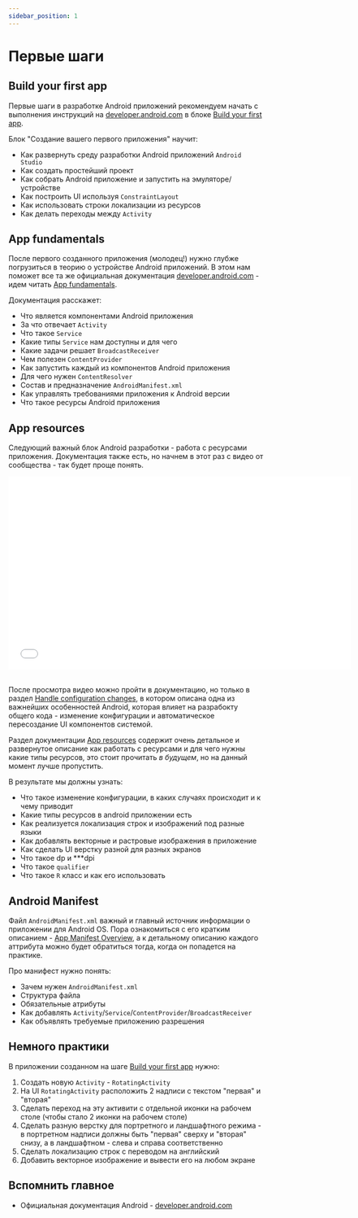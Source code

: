 ```yaml
---
sidebar_position: 1
---
```


# Первые шаги

## Build your first app

Первые шаги в разработке Android приложений рекомендуем начать с выполнения инструкций на [developer.android.com](https://developer.android.com) в блоке [Build your first app](https://developer.android.com/training/basics/firstapp).

Блок "Создание вашего первого приложения" научит:
- Как развернуть среду разработки Android приложений `Android Studio`
- Как создать простейший проект
- Как собрать Android приложение и запустить на эмуляторе/устройстве
- Как построить UI используя `ConstraintLayout`
- Как использовать строки локализации из ресурсов
- Как делать переходы между `Activity`

## App fundamentals

После первого созданного приложения (молодец!) нужно глубже погрузиться в теорию о устройстве Android приложений. В этом нам поможет все та же официальная документация [developer.android.com](https://developer.android.com) - идем читать [App fundamentals](https://developer.android.com/guide/components/fundamentals).

Документация расскажет:
- Что является компонентами Android приложения
- За что отвечает `Activity`
- Что такое `Service`
- Какие типы `Service` нам доступны и для чего
- Какие задачи решает `BroadcastReceiver`
- Чем полезен `ContentProvider`
- Как запустить каждый из компонентов Android приложения
- Для чего нужен `ContentResolver`
- Состав и предназначение `AndroidManifest.xml` 
- Как управлять требованиями приложения к Android версии
- Что такое ресурсы Android приложения

## App resources

Следующий важный блок Android разработки - работа с ресурсами приложения. Документация также есть, но начнем в этот раз с видео от сообщества - так будет проще понять.

<iframe src="//www.youtube.com/embed/ZKevy76vKcY" frameborder="0" allowfullscreen width="675" height="380"></iframe>
<br/>
<br/>

После просмотра видео можно пройти в документацию, но только в раздел [Handle configuration changes](https://developer.android.com/guide/topics/resources/runtime-changes), в котором описана одна из важнейших особенностей Android, которая влияет на разрабокту общего кода - изменение конфигурации и автоматическое пересоздание UI компонентов системой. 

Раздел документации [App resources](https://developer.android.com/guide/topics/resources/providing-resources) содержит очень детальное и развернутое описание как работать с ресурсами и для чего нужны какие типы ресурсов, это стоит прочитать *в будущем*, но на данный момент лучше пропустить.

В результате мы должны узнать:
- Что такое изменение конфигурации, в каких случаях происходит и к чему приводит
- Какие типы ресурсов в android приложении есть
- Как реализуется локализация строк и изображений под разные языки
- Как добавлять векторные и растровые изображения в приложение
- Как сделать UI верстку разной для разных экранов
- Что такое dp и ***dpi
- Что такое `qualifier`
- Что такое `R` класс и как его использовать

## Android Manifest

Файл `AndroidManifest.xml` важный и главный источник информации о приложении для Android OS. Пора ознакомиться с его кратким описанием - [App Manifest Overview](https://developer.android.com/guide/topics/manifest/manifest-intro), а к детальному описанию каждого аттрибута можно будет обратиться тогда, когда он попадется на практике.

Про манифест нужно понять:
- Зачем нужен `AndroidManifest.xml`
- Структура файла
- Обязательные атрибуты
- Как добавлять `Activity`/`Service`/`ContentProvider`/`BroadcastReceiver`
- Как объявлять требуемые приложению разрешения

## Немного практики

В приложении созданном на шаге [Build your first app](#build-your-first-app) нужно:
1. Создать новую `Activity` - `RotatingActivity`
1. На UI `RotatingActivity` расположить 2 надписи с текстом "первая" и "вторая"
1. Сделать переход на эту активити с отдельной иконки на рабочем столе (чтобы стало 2 иконки на рабочем столе)
1. Сделать разную верстку для портретного и ландшафтного режима - в портретном надписи должны быть "первая" сверху и "вторая" снизу, а в ландшафтном - слева и справа соответственно
1. Сделать локализацию строк с переводом на английский
1. Добавить векторное изображение и вывести его на любом экране

## Вспомнить главное

- Официальная документация Android - [developer.android.com](https://developer.android.com)
